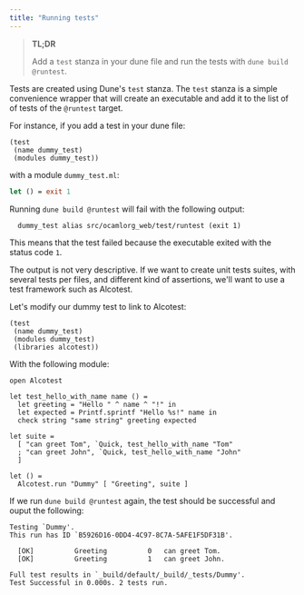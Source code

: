 ```yaml
---
title: "Running tests"
---
```


> **TL;DR**
> 
> Add a `test` stanza in your dune file and run the tests with `dune build @runtest`.

Tests are created using Dune's `test` stanza. The `test` stanza is a simple convenience wrapper that will create an executable and add it to the list of of tests of the `@runtest` target.

For instance, if you add a test in your dune file:

```
(test
 (name dummy_test)
 (modules dummy_test))
```

with a module `dummy_test.ml`:

```ocaml
let () = exit 1
```

Running `dune build @runtest` will fail with the following output:

```
  dummy_test alias src/ocamlorg_web/test/runtest (exit 1)
```

This means that the test failed because the executable exited with the status code `1`.

The output is not very descriptive. If we want to create unit tests suites, with several tests per files, and different kind of assertions, we'll want to use a test framework such as Alcotest.

Let's modify our dummy test to link to Alcotest:

```
(test
 (name dummy_test)
 (modules dummy_test)
 (libraries alcotest))
```

With the following module:

```
open Alcotest

let test_hello_with_name name () =
  let greeting = "Hello " ^ name ^ "!" in
  let expected = Printf.sprintf "Hello %s!" name in
  check string "same string" greeting expected

let suite =
  [ "can greet Tom", `Quick, test_hello_with_name "Tom"
  ; "can greet John", `Quick, test_hello_with_name "John"
  ]

let () =
  Alcotest.run "Dummy" [ "Greeting", suite ]
```

If we run `dune build @runtest` again, the test should be successful and ouput the following:


```
Testing `Dummy'.
This run has ID `B5926D16-0DD4-4C97-8C7A-5AFE1F5DF31B'.

  [OK]          Greeting          0   can greet Tom.
  [OK]          Greeting          1   can greet John.

Full test results in `_build/default/_build/_tests/Dummy'.
Test Successful in 0.000s. 2 tests run.
```
